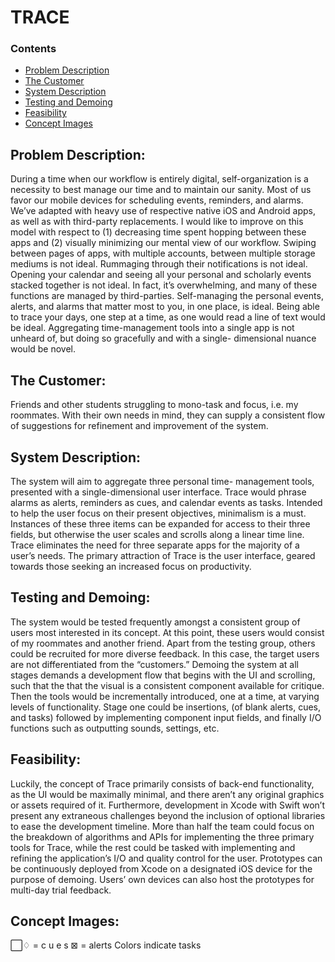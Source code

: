 # TRACE

### Contents

  - [Problem Description](#Problem-Description "Problem Description")
  - [The Customer](#The-Customer "The Customer")
  - [System Description](#System-Description "System Description")
  - [Testing and Demoing](#Testing-and-Demoing "Testing and Demoing")
  - [Feasibility](#Feasibility "Feasibility")
  - [Concept Images](#Concept-Images "Concept Images")

## Problem Description: 
During a time when our workflow is entirely digital, self-organization is a necessity to best manage our time and to maintain our sanity. Most of us favor our mobile devices for scheduling events, reminders, and alarms. We’ve adapted with heavy use of respective native iOS and Android apps, as well as with third-party replacements. I would like to improve on this model with respect to (1) decreasing time spent hopping between these apps and (2) visually minimizing our mental view of our workflow. Swiping between pages of apps, with multiple accounts, between multiple storage mediums is not ideal. Rummaging through their notifications is not ideal. Opening your calendar and seeing all your personal and scholarly events stacked together is not ideal. In fact, it’s overwhelming, and many of these functions are managed by third-parties. Self-managing the personal events, alerts, and alarms that matter most to you, in one place, is ideal. Being able to trace your days, one step at a time, as one would read a line of text would be ideal. Aggregating time-management tools into a single app is not unheard of, but doing so gracefully and with a single- dimensional nuance would be novel.

## The Customer: 
Friends and other students struggling to mono-task and focus, i.e. my roommates. With their own needs in mind, they can supply a consistent flow of suggestions for refinement and improvement of the system.

## System Description: 
The system will aim to aggregate three personal time- management tools, presented with a single-dimensional user interface. Trace would phrase alarms as alerts, reminders as cues, and calendar events as tasks. Intended to help the user focus on their present objectives, minimalism is a must. Instances of these three items can be expanded for access to their three fields, but otherwise the user scales and scrolls along a linear time line. Trace eliminates the need for three separate apps for the majority of a user’s needs. The primary attraction of Trace is the user interface, geared towards those seeking an increased focus on productivity.

## Testing and Demoing: 
The system would be tested frequently amongst a consistent group of users most interested in its concept. At this point, these users would consist of my roommates and another friend. Apart from the testing group, others could be recruited for more diverse feedback. In this case, the target users are not differentiated from the “customers.” Demoing the system at all stages demands a development flow that begins with the UI and scrolling, such that the that the visual is a consistent component available for critique. Then the tools would be incrementally introduced, one at a time, at varying levels of functionality. Stage one could be insertions, (of blank alerts, cues, and tasks) followed by implementing component input fields, and finally I/O functions such as outputting sounds, settings, etc.

## Feasibility: 
Luckily, the concept of Trace primarily consists of back-end functionality, as the UI would be maximally minimal, and there aren’t any original graphics or assets required of it. Furthermore, development in Xcode with Swift won’t present any extraneous challenges beyond the inclusion of optional libraries to ease the development timeline. More than half the team could focus on the breakdown of algorithms and APIs for implementing the three primary tools for Trace, while the rest could be tasked with implementing and refining the application’s I/O and quality control for the user. Prototypes can be continuously deployed from Xcode on a designated iOS device for the purpose of demoing. Users’ own devices can also host the prototypes for multi-day trial feedback.

## Concept Images:
⃞♢ = c u e s ⊠ = alerts
Colors indicate tasks

